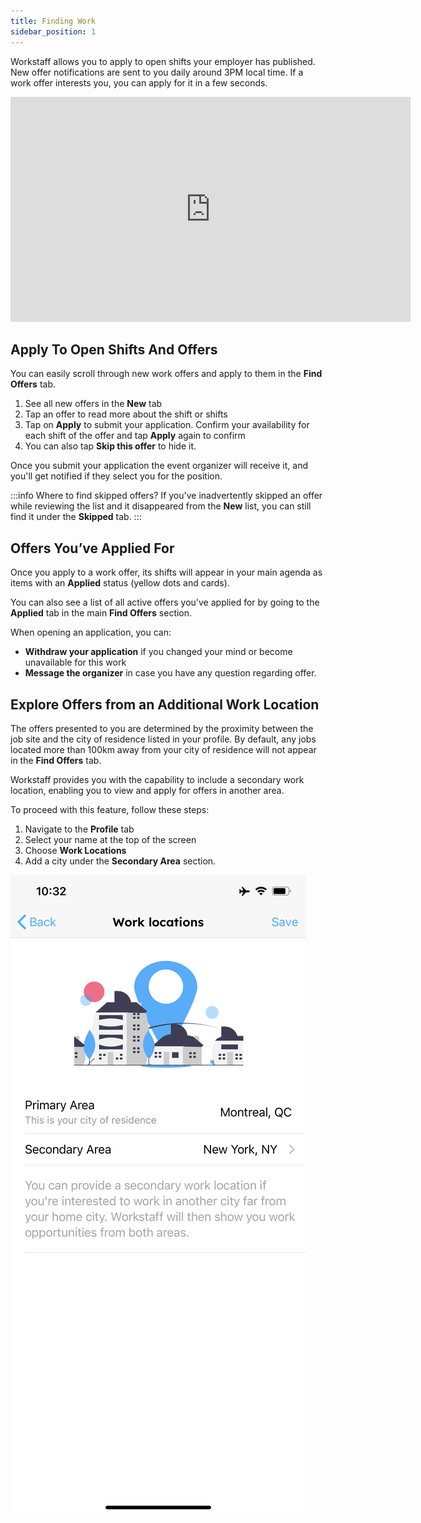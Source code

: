 ```yaml
---
title: Finding Work
sidebar_position: 1
---
```


Workstaff allows you to apply to open shifts your employer has published. New offer notifications are sent to you daily 
around 3PM local time. If a work offer interests you, you can apply for it in a few seconds.

<iframe width="640" height="360" src="https://www.loom.com/embed/8ad6749dac2f454b96d18aeb5f0a803c" frameborder="0" webkitallowfullscreen mozallowfullscreen allowfullscreen></iframe>

## Apply To Open Shifts And Offers

You can easily scroll through new work offers and apply to them in the **Find Offers** tab.

1. See all new offers in the **New** tab
2. Tap an offer to read more about the shift or shifts
3. Tap on **Apply** to submit your application. Confirm your availability for each shift of the offer and tap **Apply** again to confirm
4. You can also tap **Skip this offer** to hide it.  

Once you submit your application the event organizer will receive it, and you'll get notified if they select you for the position.

:::info Where to find skipped offers?
If you've inadvertently skipped an offer while reviewing the list and it disappeared from the **New** list, you can still find it under the **Skipped** tab.
:::

## Offers You’ve Applied For

Once you apply to a work offer, its shifts will appear in your main agenda as items with an **Applied** status (yellow dots and cards).

You can also see a list of all active offers you've applied for by going to the **Applied** tab in the main **Find Offers** section. 

When opening an application, you can:

- **Withdraw your application** if you changed your mind or become unavailable for this work
- **Message the organizer** in case you have any question regarding offer.


## Explore Offers from an Additional Work Location

The offers presented to you are determined by the proximity between the job site and the city of residence listed in your profile. By default, any jobs located more than 100km away from your city of residence will not appear in the **Find Offers** tab.

Workstaff provides you with the capability to include a secondary work location, enabling you to view and apply for offers in another area.

To proceed with this feature, follow these steps:
1.	Navigate to the **Profile** tab
2.	Select your name at the top of the screen
3.	Choose **Work Locations**
4.	Add a city under the **Secondary Area** section.

![secondary-work-location.png](Images/secondary-work-location.PNG)